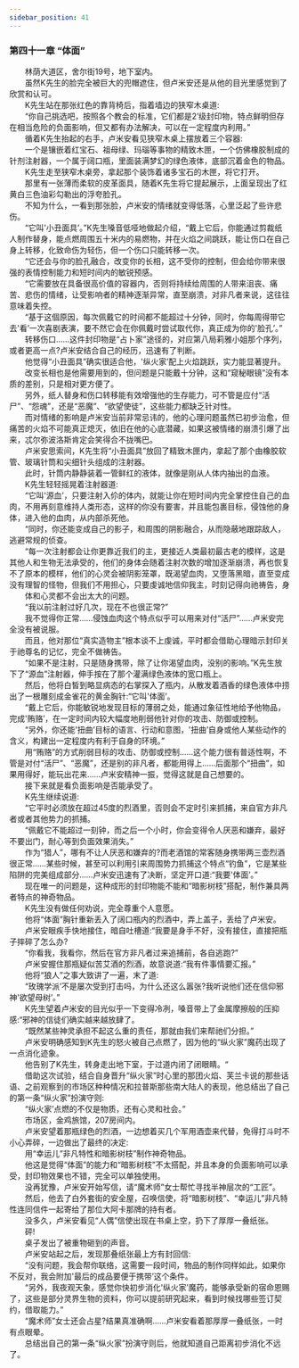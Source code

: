 ```yaml
---
sidebar_position: 41
---
```

### 第四十一章 “体面”  


　　林荫大道区，舍尔街19号，地下室内。  
　　虽然K先生的脸完全被巨大的兜帽遮住，但卢米安还是从他的目光里感觉到了欣赏和认可。  
　　K先生站在那张红色的靠背椅后，指着墙边的狭窄木桌道:  
　　“你自己挑选吧，按照各个教会的标准，它们都是2’级封印物，特点鲜明但存在相当危险的负面影响，但又都有办法解决，可以在一定程度内利用。”  
　　循着K先生抬起的右手，卢米安看见狭窄木桌上摆放着三个容器:  
　　一个是镶嵌着红宝石、祖母绿、玛瑙等事物的精致木匣，一个仿佛橡胶制成的针剂注射器，一个属于阔口瓶，里面装满梦幻的绿色液体，底部沉着金色的物品。  
　　K先生走至狭窄木桌旁，拿起那个装饰着诸多宝石的木匣，将它打开。  
　　那里有一张薄而柔软的皮革面具，随着K先生将它提起展示，上面呈现出了红黄白三色油彩勾勒出的浮夸脸孔。  
　　不知为什么，一看到那张脸，卢米安的情绪就变得低落，心里泛起了些许悲伤。  
　　“它叫'小丑面具’。”K先生嗓音低哑地做起介绍，“戴上它后，你能通过剪裁纸人制作替身，能点燃周围五十米内的易燃物，并在火焰之间跳跃，能让伤口在自己身上转移，化致命伤为轻伤，但一个伤口只能转移一次。  
　　“它还会与你的脸孔融合，改变你的长相，这不受你的控制，但会给你带来很强的表情控制能力和短时间内的敏锐预感。  
　　“它需要放在具备很高价值的容器内，否则将持续给周围的人带来沮丧、痛苦、悲伤的情绪，让受影响者的精神逐渐异常，直至崩溃，对非凡者来说，这往往意味着失控。  
　　“基于这個原因，每次佩戴它的时间都不能超过十分钟，同时，你每周得带它去'看’一次喜剧表演，要不然它会在你佩戴时尝试取代你，真正成为你的'脸孔’。”  
　　转移伤口……这件封印物是“占卜家”途径的，对应第八局莉雅小姐那个序列，或者更高一点?卢米安结合自己的经历，迅速有了判断。  
　　他觉得“小丑面具”确实很适合他，'纵火家’配上火焰跳跃，实力能显著提升。  
　　改变长相也是他需要用到的，但问题是只能戴十分钟，这和“窥秘眼镜”没有本质的差别，只是相对更方便了。  
　　另外，纸人替身和伤口转移能有效增强他的生存能力，可不管是应付“活尸”、“怨魂”，还是“恶魔”、“欲望使徒”，这些能力都缺乏针对性。  
　　而对情绪的影响是卢米安当前非常忌讳的，他的心理问题虽然已初步治愈，但痛苦的火焰不可能真正熄灭，依旧在他的心底潜藏，如果这被情绪的崩溃引爆了出来，忒尔弥波洛斯肯定会笑得合不拢嘴巴。  
　　卢米安思索间，K先生将“小丑面具”放回了精致木匣内，拿起了那个由橡胶软管、玻璃针筒和尖细针头组成的注射器。  
　　此时，针筒内静静装着一管鲜红的液体，就像是刚从人体内抽出的血液。  
　　K先生轻轻摇晃着注射器道:  
　　“它叫'源血’，只要注射入伱的体内，就能让你在短时间内完全掌控住自己的血肉，不用再刻意维持人类形态，这样的你没有要害，并且能包裹目标，侵蚀他的身体，进入他的血肉，从内部杀死他。  
　　“同时，你还能变成自己的影子，和周围的阴影融合，从而隐蔽地跟踪敌人，逃避常规的侦查。  
　　“每一次注射都会让你更靠近我们的主，更接近人类最初最古老的模样，这是其他人和生物无法承受的，他们的身体会随着注射次数的增加逐渐崩溃，再也恢复不了原本的模样，他们的心灵会被阴影笼罩，既渴望血肉，又堕落黑暗，直至变成没有理智的怪物，但我们不用担心，只要虔诚地信仰我主，时刻记得向祂祷告，身  
　　体和心灵都不会出太大的问题。  
　　“我以前注射过好几次，现在不也很正常?”  
　　我不觉得你正常……侵蚀血肉这个特点似乎可以用来对付“活尸”……卢米安完全没有被说服。  
　　而且，他对那位“真实造物主”根本谈不上虔诚，平时都会借助心理暗示封印关于祂尊名的记忆，完全不做祷告。  
　　“如果不是注射，只是随身携带，除了让你渴望血肉，没别的影响。”K先生放下了“源血”注射器，伸手按在了那个灌满绿色液体的宽口瓶上。  
　　然后，他将白皙到略显病态的右掌探入了瓶内，从散发着酒香的绿色液体中捞出了一根雕刻成金雀花的黄金胸针:“它叫'体面’。  
　　“戴上它后，你能敏锐地发现目标的薄弱之处，能通过象征性地给予他物品，完成'贿赂’，在一定时间内较大幅度地削弱他针对你的攻击、防御或控制。  
　　“另外，你还能'扭曲’目标的语言、行动和意图，'扭曲’自身或他人某些动作的含义，构建出一定程度内有利于自身的环境。”  
　　用“贿赂”的方式削弱目标的攻击、防御或控制……这个能力很有普适性啊，不管是对付“活尸”、“恶魔”，还是别的非凡者，都能用得上……后面那个“扭曲”，如果用得好，能玩出花来……卢米安精神一振，觉得这就是自己想要的。  
　　接下来就是看负面影响是否能承受了。  
　　K先生继续说道:  
　　“它平时必须放在超过45度的烈酒里，否则会不定时引来抓捕，来自官方非凡者或者其他势力的抓捕。  
　　“佩戴它不能超过一刻钟，而之后一个小时，你会变得令人厌恶和嫌弃，最好不要出门，耐心等到负面效果消失。”  
　　作为“猎人”，哪有不让人厌恶和嫌弃的?而老酒馆的常客随身携带两三壶烈酒很正常……某些时候，甚至可以利用引来周围势力抓捕这个特点“钓鱼”，它是某些陷阱的完美组成部分……卢米安迅速有了决断，坚定开口道:“我要'体面’。”  
　　现在唯一的问题是，这种成形的封印物能不能和“暗影树枝”搭配，制作兼具两者特点的神奇物品。  
　　K先生没有做任何劝说，完全尊重个人意愿。  
　　他将“体面”胸针重新丢入了阔口瓶内的烈酒中，弄上盖子，丢给了卢米安。  
　　卢米安眼疾手快地接住，暗自吐槽道:“我要是身手不好，没有接住，直接把瓶子摔碎了怎么办?  
　　“你看我，我看你，然后在官方非凡者过来追捕前，各自逃跑?”  
　　卢米安握住那瓶疑似苦艾酒的烈酒，故意说道:“我有件事情要汇报。”  
　　他将“狼人”之事大致讲了一遍，末了道:  
　　“玫瑰学派’不是屡次受到打击吗，为什么还这么嚣张?我听说他们还在信仰邪神'欲望母树’。”  
　　K先生望着卢米安的目光似乎一下变得冷冽，嗓音带上了金属摩擦般的压抑感:“邪神的信徒们确实越来越放肆了。  
　　“既然某些神灵承担不起这么重的责任，那就由我们来帮祂们分担。”  
　　卢米安明确感知到K先生的怒火被自己点燃了，因为他的“纵火家”魔药出现了一点消化迹象。  
　　他告别了K先生，转身走出地下室，于过道内闭了闭眼睛。“  
　　借助这次试验，结合自身晋升“纵火家”时心里的那团火焰、芙兰卡说的那些话语、之前观察到的市场区种种情况和拉普斯那些南大陆人的表现，他总结出了自己的第一条“纵火家”扮演守则:  
　　“纵火家’点燃的不仅是物质，还有心灵和社会。”  
　　市场区，金鸡旅馆，207房间内。  
　　卢米安望着那瓶绿色的烈酒，一边想着买几个军用酒壶来代替，免得打斗时不小心弄碎，一边做出了最终的决定:  
　　用“幸运儿”非凡特性和暗影树枝”制作神奇物品。  
　　他这是觉得“体面”的能力和“暗影树枝”不太搭配，并且本身的负面影响可以承受，封印物效果也不错，完全可以单独使用。  
　　没再犹豫，卢米安开始写信，请“魔术师”女士帮忙寻找半神层次的“工匠”。  
　　然后，他去了白外套街的安全屋，召唤信使，将“暗影树枝”、“幸运儿”非凡特性连同信件一起寄给了那位大阿卡那牌的持有者。  
　　没多久，卢米安看见“人偶”信使出现在书桌上空，扔下了厚厚一叠纸张。  
　　砰!  
　　桌子发出了被重物砸到的声音。  
　　卢米安站起之后，发现那叠纸张最上方有封回信:  
　　“没有问题，我会帮你联络，这需要一段时间，物品的制作同样如此，如果你不反对，我会附加'最后的成品要便于携带’这个条件。  
　　“另外，我夜观天象，感觉你快初步消化'纵火家’魔药，能够承受新的宿命恩赐了，这些是部分灵界生物的资料，你可以提前研究起来，看到时候找哪些签订契约，借取能力。”  
　　“魔术师”女士还会占星?结果真准确啊……卢米安看着那厚厚一叠纸张，一时有点眼晕。  
　　总结出自己的第一条“纵火家”扮演守则后，他就知道自己距离初步消化不远了。  
